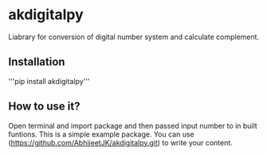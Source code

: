 # akdigitalpy
Liabrary for conversion of digital number system and calculate complement.

## Installation
'''pip install akdigitalpy'''

## How to use it?
Open terminal and import package and then passed input number to in built funtions.
This is a simple example package. You can use
(https://github.com/AbhijeetJK/akdigitalpy.git)
to write your content.
